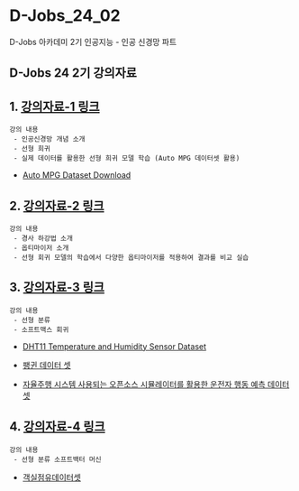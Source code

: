 # D-Jobs_24_02
D-Jobs 아카데미 2기 인공지능 - 인공 신경망 파트 

## D-Jobs 24 2기 강의자료 

## 1. [강의자료-1 링크](https://github.com/KangHoyong/D-Jobs_24_02/blob/main/%EA%B0%95%EC%9D%98%EC%9E%90%EB%A3%8C/%EC%9D%B8%EA%B3%B5%EC%8B%A0%EA%B2%BD%EB%A7%9D/%EC%9D%B8%EA%B3%B5%EC%8B%A0%EA%B2%BD%EB%A7%9D_01.pdf)

    강의 내용 
     - 인공신경망 개념 소개 
     - 선형 희귀 
     - 실제 데이터를 활용한 선형 희귀 모델 학습 (Auto MPG 데이터셋 활용)

* [Auto MPG Dataset Download](https://github.com/KangHoyong/D-Jobs_24_02/blob/main/%EC%8B%A4%EC%8A%B5%EC%9E%90%EB%A3%8C/%EC%9D%B8%EA%B3%B5%EC%8B%A0%EA%B2%BD%EB%A7%9D/auto-mpg.csv)

## 2. [강의자료-2 링크](https://github.com/KangHoyong/D-Jobs_24_02/blob/main/%EA%B0%95%EC%9D%98%EC%9E%90%EB%A3%8C/%EC%9D%B8%EA%B3%B5%EC%8B%A0%EA%B2%BD%EB%A7%9D/%EC%9D%B8%EA%B3%B5%EC%8B%A0%EA%B2%BD%EB%A7%9D_02.pdf)

    강의 내용 
     - 경사 하강법 소개 
     - 옵티마이저 소개
     - 선형 회귀 모델의 학습에서 다양한 옵티마이저를 적용하여 결과를 비교 실습 

    
## 3. [강의자료-3 링크](https://github.com/KangHoyong/D-Jobs_24_02/blob/main/%EA%B0%95%EC%9D%98%EC%9E%90%EB%A3%8C/%EC%9D%B8%EA%B3%B5%EC%8B%A0%EA%B2%BD%EB%A7%9D/%EC%9D%B8%EA%B3%B5%EC%8B%A0%EA%B2%BD%EB%A7%9D_03.pdf)
    
    강의 내용 
     - 선형 분류 
     - 소프트맥스 회귀 

* [DHT11 Temperature and Humidity Sensor Dataset](https://github.com/KangHoyong/D-Jobs_24_02/blob/main/%EC%8B%A4%EC%8A%B5%EC%9E%90%EB%A3%8C/%EC%9D%B8%EA%B3%B5%EC%8B%A0%EA%B2%BD%EB%A7%9D/DHT11_log_data.csv)

* [팽귄 데이터 셋](https://github.com/KangHoyong/D-Jobs_24_02/blob/main/%EC%8B%A4%EC%8A%B5%EC%9E%90%EB%A3%8C/%EC%9D%B8%EA%B3%B5%EC%8B%A0%EA%B2%BD%EB%A7%9D/processed_data.csv)

* [자율주행 시스템 사용되는 오픈소스 시뮬레이터를 활용한 운전자 행동 예측 데이터셋](https://github.com/KangHoyong/D-Jobs_24_02/blob/main/%EC%8B%A4%EC%8A%B5%EC%9E%90%EB%A3%8C/%EC%9D%B8%EA%B3%B5%EC%8B%A0%EA%B2%BD%EB%A7%9D/data.csv)



## 4. [강의자료-4 링크](https://github.com/KangHoyong/D-Jobs_24_02/blob/main/%EA%B0%95%EC%9D%98%EC%9E%90%EB%A3%8C/%EC%9D%B8%EA%B3%B5%EC%8B%A0%EA%B2%BD%EB%A7%9D/%EC%9D%B8%EA%B3%B5%EC%8B%A0%EA%B2%BD%EB%A7%9D_04.pdf)

    강의 내용 
     - 선형 분류 소프트백터 머신 

* [객실점유데이터셋](https://github.com/KangHoyong/D-Jobs_24_02/blob/main/%EC%8B%A4%EC%8A%B5%EC%9E%90%EB%A3%8C/%EC%9D%B8%EA%B3%B5%EC%8B%A0%EA%B2%BD%EB%A7%9D/Occupancy_Estimation.csv)